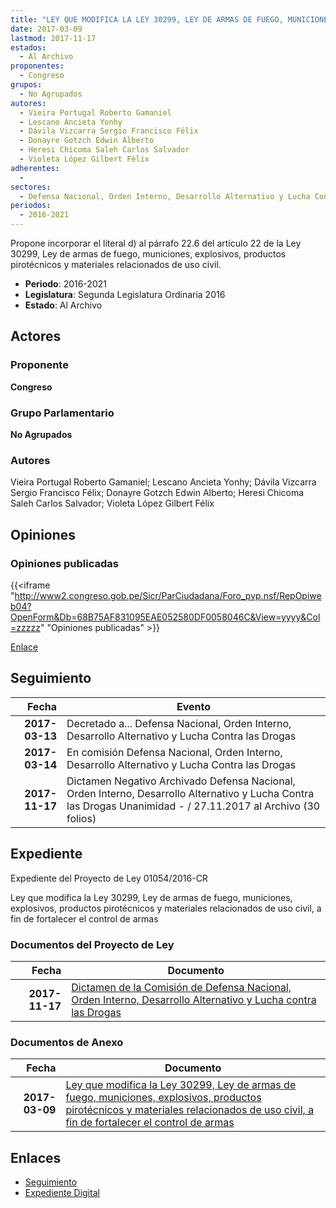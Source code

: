 ```yaml
---
title: "LEY QUE MODIFICA LA LEY 30299, LEY DE ARMAS DE FUEGO, MUNICIONES, EXPLOSIVOS, PRODUCTOS PIROTÉCNICOS Y MATERIALES RELACIONADOS DE USO CIVIL, A FIN DE FORTALECER EL CONTROL DE ARMAS"
date: 2017-03-09
lastmod: 2017-11-17
estados: 
  - Al Archivo
proponentes: 
  - Congreso
grupos: 
  - No Agrupados
autores: 
  - Vieira Portugal Roberto Gamaniel
  - Lescano Ancieta Yonhy
  - Dávila Vizcarra Sergio Francisco Félix
  - Donayre Gotzch Edwin Alberto
  - Heresi Chicoma Saleh Carlos Salvador
  - Violeta López Gilbert Félix
adherentes: 
  - 
sectores: 
  - Defensa Nacional, Orden Interno, Desarrollo Alternativo y Lucha Contra las Drogas
periodos: 
  - 2016-2021
---
```


Propone incorporar el literal d) al párrafo 22.6 del artículo 22 de la Ley 30299, Ley de armas de fuego, municiones, explosivos, productos pirotécnicos y materiales relacionados de uso civil.

- **Periodo**: 2016-2021
- **Legislatura**: Segunda Legislatura Ordinaria 2016
- **Estado**: Al Archivo

## Actores

### Proponente

**Congreso**

### Grupo Parlamentario

**No Agrupados**

### Autores

Vieira Portugal Roberto Gamaniel; Lescano Ancieta Yonhy; Dávila Vizcarra Sergio Francisco Félix; Donayre Gotzch Edwin Alberto; Heresi Chicoma Saleh Carlos Salvador; Violeta López Gilbert Félix


## Opiniones

### Opiniones publicadas

{{<iframe "http://www2.congreso.gob.pe/Sicr/ParCiudadana/Foro_pvp.nsf/RepOpiweb04?OpenForm&Db=68B75AF831095EAE052580DF0058046C&View=yyyy&Col=zzzzz" "Opiniones publicadas" >}}

[Enlace](http://www2.congreso.gob.pe/Sicr/ParCiudadana/Foro_pvp.nsf/RepOpiweb04?OpenForm&Db=68B75AF831095EAE052580DF0058046C&View=yyyy&Col=zzzzz)

## Seguimiento

| Fecha | Evento |
|------:|--------|
| **2017-03-13** | Decretado a... Defensa Nacional, Orden Interno, Desarrollo Alternativo y Lucha Contra las Drogas|
| **2017-03-14** | En comisión Defensa Nacional, Orden Interno, Desarrollo Alternativo y Lucha Contra las Drogas|
| **2017-11-17** | Dictamen Negativo Archivado Defensa Nacional, Orden Interno, Desarrollo Alternativo y Lucha Contra las Drogas Unanimidad - / 27.11.2017 al Archivo (30 folios)|


## Expediente

Expediente del Proyecto de Ley 01054/2016-CR

Ley que modifica la Ley 30299, Ley de armas de fuego, municiones, explosivos, productos pirotécnicos y materiales relacionados de uso civil, a fin de fortalecer el control de armas


### Documentos del Proyecto de Ley

| Fecha | Documento |
|------:|--------|
| **2017-11-17** | [Dictamen de la Comisión de Defensa Nacional, Orden Interno, Desarrollo Alternativo y Lucha contra las Drogas](http://www.leyes.congreso.gob.pe/Documentos/2016_2021/Dictamenes/Proyectos_de_Ley/01054DC07MAY20171117.pdf) |

### Documentos de Anexo

| Fecha | Documento |
|------:|--------|
| **2017-03-09** | [Ley que modifica la Ley 30299, Ley de armas de fuego, municiones, explosivos, productos pirotécnicos y materiales relacionados de uso civil, a fin de fortalecer el control de armas](http://www.leyes.congreso.gob.pe/Documentos/2016_2021/Proyectos_de_Ley_y_de_Resoluciones_Legislativas/PL0105420170309.PDF) |

## Enlaces 

- [Seguimiento](http://www2.congreso.gob.pe/Sicr/TraDocEstProc/CLProLey2016.nsf/f7fff46988ca05b1052578e100829cc7/49b4973d1421d3e7052580df0057cd2b?OpenDocument)
- [Expediente Digital](http://www2.congreso.gob.pehttp://www2.congreso.gob.pe/Sicr/TraDocEstProc/CLProLey2016.nsf/f7fff46988ca05b1052578e100829cc7/49b4973d1421d3e7052580df0057cd2b?OpenDocument&Click=05257FB7005EB655.eb71d0cf91d8294e05256cdf006b5706/$Body/0.1C6C)
